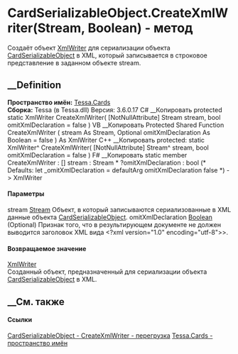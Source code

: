# CardSerializableObject.CreateXmlWriter(Stream, Boolean) - метод
Создаёт объект
[XmlWriter](https://learn.microsoft.com/dotnet/api/system.xml.xmlwriter) для
сериализации объекта
[CardSerializableObject](T_Tessa_Cards_CardSerializableObject.htm) в XML,
который записывается в строковое представление в заданном объекте stream.
## __Definition
 **Пространство имён:** [Tessa.Cards](N_Tessa_Cards.htm)  
 **Сборка:** Tessa (в Tessa.dll) Версия: 3.6.0.17
C# __Копировать
     protected static XmlWriter CreateXmlWriter(
    	[NotNullAttribute] Stream stream,
    	bool omitXmlDeclaration = false
    )
VB __Копировать
     Protected Shared Function CreateXmlWriter ( 
    	<NotNullAttribute> stream As Stream,
    	Optional omitXmlDeclaration As Boolean = false
    ) As XmlWriter
C++ __Копировать
     protected:
    static XmlWriter^ CreateXmlWriter(
    	[NotNullAttribute] Stream^ stream, 
    	bool omitXmlDeclaration = false
    )
F# __Копировать
     static member CreateXmlWriter : 
            [<NotNullAttribute>] stream : Stream * 
            ?omitXmlDeclaration : bool 
    (* Defaults:
            let _omitXmlDeclaration = defaultArg omitXmlDeclaration false
    *)
    -> XmlWriter 
#### Параметры
stream [Stream](https://learn.microsoft.com/dotnet/api/system.io.stream)
     Объект, в который записываются сериализованные в XML данные объекта [CardSerializableObject](T_Tessa_Cards_CardSerializableObject.htm). 
omitXmlDeclaration
[Boolean](https://learn.microsoft.com/dotnet/api/system.boolean) (Optional)
     Признак того, что в результирующем документе не должен выводится заголовок XML вида <?xml version="1.0" encoding="utf-8">>. 
#### Возвращаемое значение
[XmlWriter](https://learn.microsoft.com/dotnet/api/system.xml.xmlwriter)  
Созданный объект, предназначенный для сериализации объекта
[CardSerializableObject](T_Tessa_Cards_CardSerializableObject.htm) в XML.
##  __См. также
#### Ссылки
[CardSerializableObject - ](T_Tessa_Cards_CardSerializableObject.htm)
[CreateXmlWriter -
перегрузка](Overload_Tessa_Cards_CardSerializableObject_CreateXmlWriter.htm)
[Tessa.Cards - пространство имён](N_Tessa_Cards.htm)
